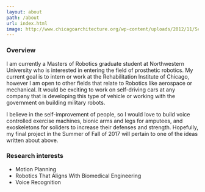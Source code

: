 ```yaml
---
layout: about
path: /about
url: index.html
image: http://www.chicagoarchitecture.org/wp-content/uploads/2012/11/Screen-Shot-2012-11-26-at-12.09.02-PMCentral-Standard-Time-356x500.jpg
---
```


### Overview

I am currently a Masters of Robotics graduate student at Northwestern University who is interested in entering the field of prosthetic robotics. My current goal is to intern or work at the Rehabilitation Institute of Chicago, however I am open to other fields that relate to Robotics like aerospace or mechanical. It would be exciting to work on self-driving cars at any company that is developing this type of vehicle or working with the government on building military robots. 

I believe in the self-improvement of people, so I would love to build voice controlled exercise machines, bionic arms and legs for amputees, and exoskeletons for soliders to increase their defenses and strength. Hopefully, my final project in the Summer of Fall of 2017 will pertain to one of the ideas written about above.


### Research interests
* Motion Planning
* Robotics That Aligns With Biomedical Engineering
* Voice Recognition 
